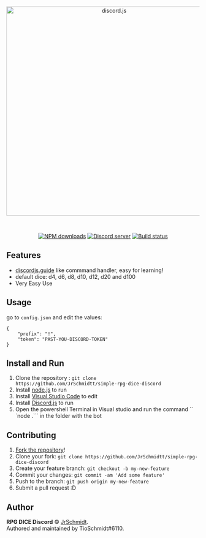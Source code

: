 <div align="center">
  <br />
  <p>
    <a href="https://discord.gg/THZ73Ey"><img src="https://i.imgur.com/oo3ET6d.png" width="546" alt="discord.js" /></a>
		
  </p>
  <br />
  <p>
		<a href="https://www.npmjs.com/package/discord.js"><img src="https://img.shields.io/npm/dt/discord.js.svg?maxAge=3600" alt="NPM downloads" /></a>
    <a href="https://discord.gg/THZ73Ey"><img src="https://discordapp.com/api/guilds/222078108977594368/embed.png" alt="Discord server" /></a>
		 <a href="https://github.com/discordjs/discord.js/actions"><img src="https://github.com/discordjs/discord.js/workflows/Testing/badge.svg" alt="Build status" /></a>
</div>

## Features

* [discordjs.guide](https://discordjs.guide/) like commmand handler, easy for learning!
* default dice: d4, d6, d8, d10, d12, d20 and d100
* Very Easy Use

## Usage

go to `config.json` and edit the values:

```
{
    "prefix": "!",
    "token": "PAST-YOU-DISCORD-TOKEN"
}
```

## Install and Run
1. Clone the repository : `git clone https://github.com/JrSchmidtt/simple-rpg-dice-discord`
2. Install [node.js](https://nodejs.org/en/) to run 
3. Install [Visual Studio Code](https://code.visualstudio.com/) to edit 
4. Install [Discord.js](https://discord.js.org/#/) to run
5. Open the powershell Terminal in Visual studio and run the command `` `node .``` in the folder with the bot

## Contributing

1. [Fork the repository](https://github.com/JrSchmidtt/simple-rpg-dice-discord)!
2. Clone your fork: `git clone https://github.com/JrSchmidtt/simple-rpg-dice-discord`
3. Create your feature branch: `git checkout -b my-new-feature`
4. Commit your changes: `git commit -am 'Add some feature'`
5. Push to the branch: `git push origin my-new-feature`
6. Submit a pull request :D

## Author

**RPG DICE Discord** © [JrSchmidt](https://github.com/JrSchmidtt).  
Authored and maintained by TioSchmidt#6110.
